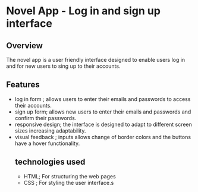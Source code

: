 # Novel App - Log in and sign up interface
## Overview
The novel app is a user friendly interface designed to enable users log in and for new users to sing up to their accounts.

## Features
- log in form ; allows users to enter their emails and passwords to access their accounts.
- sign up form; allows new users to enter their emails and passwords and confirm their passwords.
- responsive design; the interface is designed to adapt to different screen sizes increasing adaptability.
- visual feedback ; inputs allows change of border colors and the buttons have a hover functionality.
  ## technologies used
  - HTML; For structuring the web pages
  - CSS ; For styling the user interface.s
